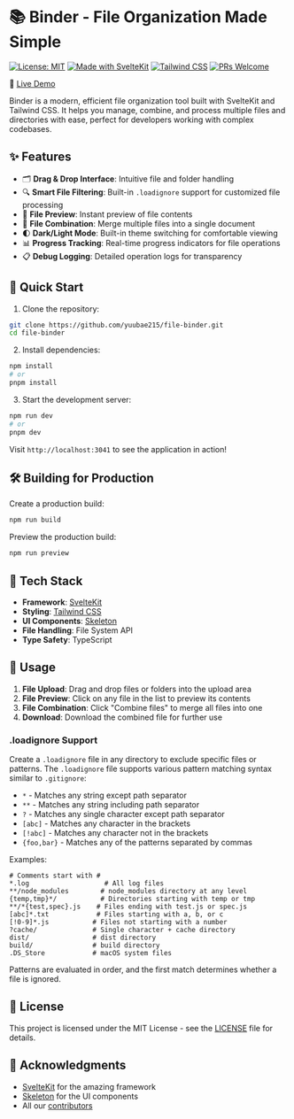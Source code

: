 # 📚 Binder - File Organization Made Simple

[![License: MIT](https://img.shields.io/badge/License-MIT-yellow.svg)](https://opensource.org/licenses/MIT)
[![Made with SvelteKit](https://img.shields.io/badge/Made%20with-SvelteKit-FF3E00.svg)](https://kit.svelte.dev/)
[![Tailwind CSS](https://img.shields.io/badge/Tailwind%20CSS-38B2AC.svg)](https://tailwindcss.com/)
[![PRs Welcome](https://img.shields.io/badge/PRs-welcome-brightgreen.svg)](http://makeapullrequest.com)

🔗 [Live Demo](https://yuubae215.github.io/file-binder/)

Binder is a modern, efficient file organization tool built with SvelteKit and Tailwind CSS. It helps you manage, combine, and process multiple files and directories with ease, perfect for developers working with complex codebases.

## ✨ Features

- 🗂️ **Drag & Drop Interface**: Intuitive file and folder handling
- 🔍 **Smart File Filtering**: Built-in `.loadignore` support for customized file processing
- 📝 **File Preview**: Instant preview of file contents
- 🔄 **File Combination**: Merge multiple files into a single document
- 🌓 **Dark/Light Mode**: Built-in theme switching for comfortable viewing
- 📊 **Progress Tracking**: Real-time progress indicators for file operations
- 📋 **Debug Logging**: Detailed operation logs for transparency

## 🚀 Quick Start

1. Clone the repository:
```bash
git clone https://github.com/yuubae215/file-binder.git
cd file-binder
```

2. Install dependencies:
```bash
npm install
# or
pnpm install
```

3. Start the development server:
```bash
npm run dev
# or
pnpm dev
```

Visit `http://localhost:3041` to see the application in action!

## 🛠️ Building for Production

Create a production build:
```bash
npm run build
```

Preview the production build:
```bash
npm run preview
```

## 🧩 Tech Stack

- **Framework**: [SvelteKit](https://kit.svelte.dev/)
- **Styling**: [Tailwind CSS](https://tailwindcss.com/)
- **UI Components**: [Skeleton](https://www.skeleton.dev/)
- **File Handling**: File System API
- **Type Safety**: TypeScript

## 📝 Usage

1. **File Upload**: Drag and drop files or folders into the upload area
2. **File Preview**: Click on any file in the list to preview its contents
3. **File Combination**: Click "Combine files" to merge all files into one
4. **Download**: Download the combined file for further use

### .loadignore Support

Create a `.loadignore` file in any directory to exclude specific files or patterns. The `.loadignore` file supports various pattern matching syntax similar to `.gitignore`:

- `*` - Matches any string except path separator
- `**` - Matches any string including path separator
- `?` - Matches any single character except path separator
- `[abc]` - Matches any character in the brackets
- `[!abc]` - Matches any character not in the brackets
- `{foo,bar}` - Matches any of the patterns separated by commas

Examples:

```plaintext
# Comments start with #
*.log                   # All log files
**/node_modules        # node_modules directory at any level
{temp,tmp}*/           # Directories starting with temp or tmp
**/*{test,spec}.js    # Files ending with test.js or spec.js
[abc]*.txt            # Files starting with a, b, or c
[!0-9]*.js           # Files not starting with a number
?cache/              # Single character + cache directory
dist/                # dist directory
build/               # build directory
.DS_Store            # macOS system files
```

Patterns are evaluated in order, and the first match determines whether a file is ignored.

## 📄 License

This project is licensed under the MIT License - see the [LICENSE](LICENSE) file for details.

## 🙏 Acknowledgments

- [SvelteKit](https://kit.svelte.dev/) for the amazing framework
- [Skeleton](https://www.skeleton.dev/) for the UI components
- All our [contributors](https://github.com/yourusername/binder/graphs/contributors)